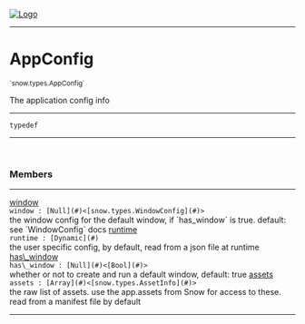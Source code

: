 
[![Logo](../../../images/logo.png)](../../../api/index.html)

---



<h1>AppConfig</h1>
<small>`snow.types.AppConfig`</small>

The application config info

---

`typedef`

---

&nbsp;
&nbsp;



<h3>Members</h3> <hr/><span class="member apipage">
                <a name="window"><a class="lift" href="#window">window</a></a><div class="clear"></div><code class="signature apipage">window : [Null](#)&lt;[snow.types.WindowConfig](#)&gt;</code><br/></span>
            <span class="small_desc_flat">the window config for the default window, if `has_window` is true. default: see `WindowConfig` docs</span><span class="member apipage">
                <a name="runtime"><a class="lift" href="#runtime">runtime</a></a><div class="clear"></div><code class="signature apipage">runtime : [Dynamic](#)</code><br/></span>
            <span class="small_desc_flat">the user specific config, by default, read from a json file at runtime</span><span class="member apipage">
                <a name="has_window"><a class="lift" href="#has_window">has\_window</a></a><div class="clear"></div><code class="signature apipage">has\_window : [Null](#)&lt;[Bool](#)&gt;</code><br/></span>
            <span class="small_desc_flat">whether or not to create and run a default window, default: true</span><span class="member apipage">
                <a name="assets"><a class="lift" href="#assets">assets</a></a><div class="clear"></div><code class="signature apipage">assets : [Array](#)&lt;[snow.types.AssetInfo](#)&gt;</code><br/></span>
            <span class="small_desc_flat">the raw list of assets. use the app.assets from Snow for access to these. read from a manifest file by default</span>







---

&nbsp;
&nbsp;
&nbsp;
&nbsp;